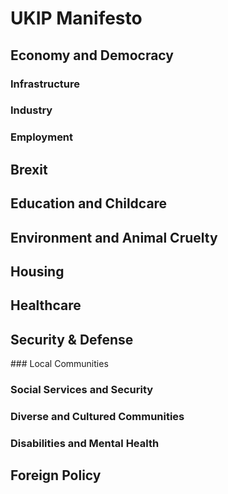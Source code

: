 # UKIP Manifesto

## Economy and Democracy



### Infrastructure



### Industry



### Employment



## Brexit



## Education and Childcare



## Environment and Animal Cruelty



## Housing



## Healthcare



## Security & Defense



### Local Communities



### Social Services and Security



### Diverse and Cultured Communities



### Disabilities and Mental Health



## Foreign Policy
